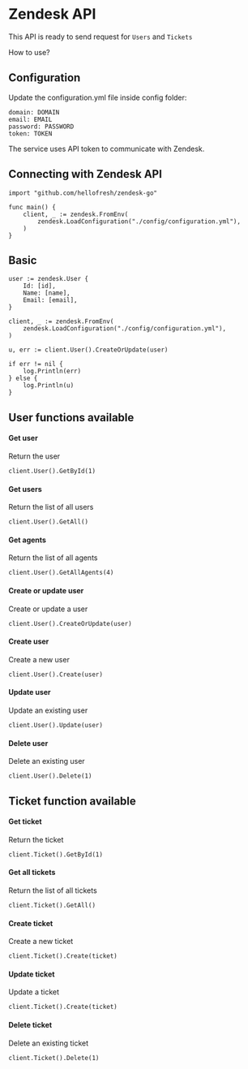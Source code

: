# Zendesk API

This API is ready to send request for `Users` and `Tickets`

How to use?

## Configuration

Update the configuration.yml file inside config folder:

```
domain: DOMAIN
email: EMAIL
password: PASSWORD
token: TOKEN
```

The service uses API token to communicate with Zendesk.

## Connecting with Zendesk API
```
import "github.com/hellofresh/zendesk-go"

func main() {
    client, _ := zendesk.FromEnv(
        zendesk.LoadConfiguration("./config/configuration.yml"),
    )
}
```

## Basic
```
user := zendesk.User {
    Id: [id],
    Name: [name],
    Email: [email],
}

client, _ := zendesk.FromEnv(
    zendesk.LoadConfiguration("./config/configuration.yml"),
)

u, err := client.User().CreateOrUpdate(user)

if err != nil {
    log.Println(err)
} else {
    log.Println(u)
}
```

## User functions available

#### Get user
Return the user

```
client.User().GetById(1)
```

#### Get users
Return the list of all users

```
client.User().GetAll()
```

#### Get agents
Return the list of all agents

```
client.User().GetAllAgents(4)
```

#### Create or update user
Create or update a user

```
client.User().CreateOrUpdate(user)
```

#### Create user
Create a new user

```
client.User().Create(user)
```

#### Update user
Update an existing user

```
client.User().Update(user)
```

#### Delete user
Delete an existing user

```
client.User().Delete(1)
```

## Ticket function available

#### Get ticket
Return the ticket

```
client.Ticket().GetById(1)
```

#### Get all tickets
Return the list of all tickets

```
client.Ticket().GetAll()
```

#### Create ticket
Create a new ticket

```
client.Ticket().Create(ticket)
```

#### Update ticket
Update a ticket

```
client.Ticket().Create(ticket)
```

#### Delete ticket
Delete an existing ticket

```
client.Ticket().Delete(1)
```